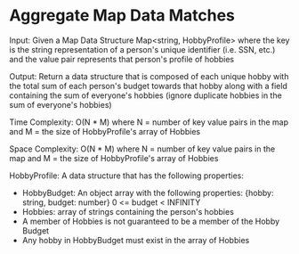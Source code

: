 # Aggregate Map Data Matches
Input: Given a Map Data Structure Map<string, HobbyProfile> where the key is the string representation of a person's unique identifier (i.e. SSN, etc.) and the value pair represents that person's profile of hobbies

Output: Return a data structure that is composed of each unique hobby with the total sum of each person's budget towards that hobby along with a field containing the sum of everyone's hobbies (ignore duplicate hobbies in the sum of everyone's hobbies)

Time Complexity: O(N * M) where N = number of key value pairs in the map and M = the size of HobbyProfile's array of Hobbies

Space Complexity: O(N * M) where N = number of key value pairs in the map and M = the size of HobbyProfile's array of Hobbies

HobbyProfile: A data structure that has the following properties:
* HobbyBudget: An object array with the following properties: {hobby: string, budget: number} 0 <= budget < INFINITY
* Hobbies: array of strings containing the person's hobbies
* A member of Hobbies is not guaranteed to be a member of the Hobby Budget
* Any hobby in HobbyBudget must exist in the array of Hobbies